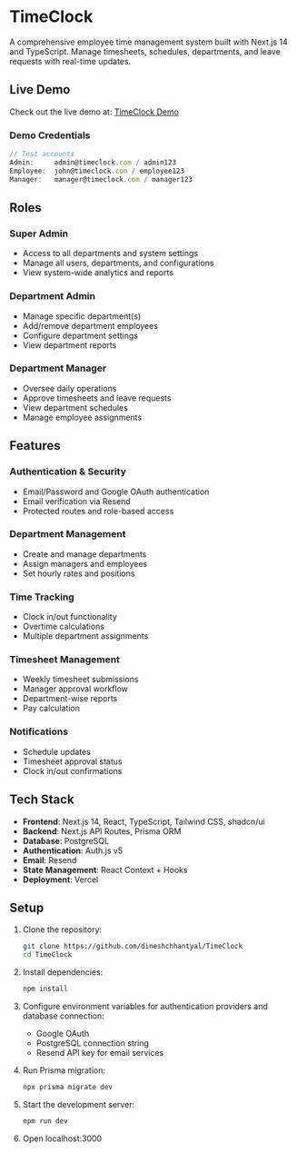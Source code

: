 # TimeClock

A comprehensive employee time management system built with Next.js 14 and TypeScript. Manage timesheets, schedules, departments, and leave requests with real-time updates.


## Live Demo

Check out the live demo at: [TimeClock Demo](https://timeclock.dineshchhantyal.com)

### Demo Credentials

```typescript
// Test accounts
Admin:     admin@timeclock.com / admin123
Employee:  john@timeclock.com / employee123  
Manager:   manager@timeclock.com / manager123
```

## Roles

### Super Admin
- Access to all departments and system settings
- Manage all users, departments, and configurations
- View system-wide analytics and reports

### Department Admin
- Manage specific department(s)
- Add/remove department employees
- Configure department settings
- View department reports

### Department Manager
- Oversee daily operations
- Approve timesheets and leave requests
- View department schedules
- Manage employee assignments

## Features

### Authentication & Security
- Email/Password and Google OAuth authentication
- Email verification via Resend
- Protected routes and role-based access

### Department Management
- Create and manage departments
- Assign managers and employees
- Set hourly rates and positions

### Time Tracking
- Clock in/out functionality
- Overtime calculations
- Multiple department assignments

### Timesheet Management
- Weekly timesheet submissions
- Manager approval workflow
- Department-wise reports
- Pay calculation

### Notifications
- Schedule updates
- Timesheet approval status
- Clock in/out confirmations

## Tech Stack

- **Frontend**: Next.js 14, React, TypeScript, Tailwind CSS, shadcn/ui
- **Backend**: Next.js API Routes, Prisma ORM
- **Database**: PostgreSQL
- **Authentication**: Auth.js v5
- **Email**: Resend
- **State Management**: React Context + Hooks
- **Deployment**: Vercel

## Setup

1. Clone the repository:

   ```bash
   git clone https://github.com/dineshchhantyal/TimeClock
   cd TimeClock
   ```

2. Install dependencies:

   ```bash
   npm install
   ```

3. Configure environment variables for authentication providers and database connection:

   - Google OAuth
   - PostgreSQL connection string
   - Resend API key for email services

4. Run Prisma migration:

   ```bash
   npx prisma migrate dev
   ```

5. Start the development server:
   ```bash
   npm run dev
   ```
6. Open localhost:3000